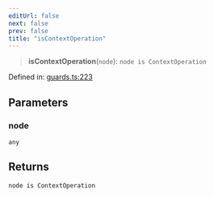 ```yaml
---
editUrl: false
next: false
prev: false
title: "isContextOperation"
---
```


> **isContextOperation**(`node`): `node is ContextOperation`

Defined in: [guards.ts:223](https://github.com/rcs-agents/rcs-lang/blob/2c0291a4209143052b64b2c6ec7573ef29bacea2/packages/ast/src/guards.ts#L223)

## Parameters

### node

`any`

## Returns

`node is ContextOperation`
